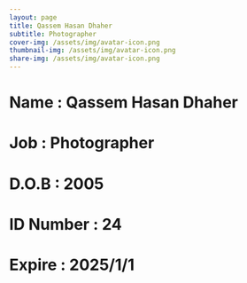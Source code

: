 ```yaml
---
layout: page
title: Qassem Hasan Dhaher
subtitle: Photographer
cover-img: /assets/img/avatar-icon.png
thumbnail-img: /assets/img/avatar-icon.png
share-img: /assets/img/avatar-icon.png
---
```


# Name : Qassem Hasan Dhaher 
# Job : Photographer
# D.O.B : 2005
# ID Number : 24
# Expire : 2025/1/1
